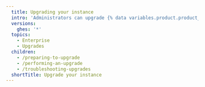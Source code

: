 ```yaml
---
  title: Upgrading your instance
  intro: 'Administrators can upgrade {% data variables.product.product_name %} to get the latest features and security updates.'
  versions:
    ghes: '*'
  topics:
    - Enterprise
    - Upgrades
  children:
    - /preparing-to-upgrade
    - /performing-an-upgrade
    - /troubleshooting-upgrades
  shortTitle: Upgrade your instance
---
```

